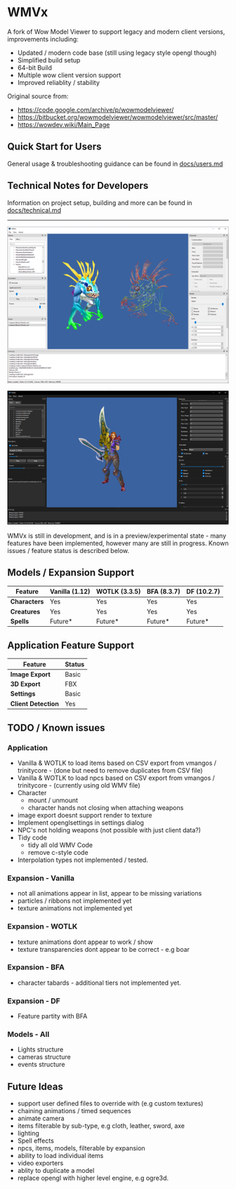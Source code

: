 # WMVx

A fork of Wow Model Viewer to support legacy and modern client versions, improvements including:

- Updated / modern code base (still using legacy style opengl though)
- Simplified build setup
- 64-bit Build
- Multiple wow client version support
- Improved reliablity / stability

Original source from:
- https://code.google.com/archive/p/wowmodelviewer/
- https://bitbucket.org/wowmodelviewer/wowmodelviewer/src/master/
- https://wowdev.wiki/Main_Page

## Quick Start for Users
General usage & troubleshooting guidance can be found in [docs/users.md](/Docs/users.md)

## Technical Notes for Developers
Information on project setup, building and more can be found in [docs/technical.md](/Docs/technical.md)

----

![Screenshot](/Docs/img/screenshot.png "Screenshot")

![Screenshot 2](/Docs/img/screenshot_dark.png "Screenshot 2")

WMVx is still in development, and is in a preview/experimental state - many features have been implemented, however many are still in progress. Known issues / feature status is described below.

## Models / Expansion Support
| Feature        | Vanilla (1.12) | WOTLK (3.3.5) | BFA (8.3.7) | DF (10.2.7) |
|--------------- |-------- |-------- |-------- |--------------|
| __Characters__ | Yes | Yes| Yes | Yes |
| __Creatures__  | Yes | Yes | Yes | Yes |
| __Spells__     | Future* | Future* | Future* | Future* |

## Application Feature Support

| Feature | Status |
|-------- |------- |
| __Image Export__ | Basic |
| __3D Export__ | FBX |
| __Settings__ | Basic |
| __Client Detection__ | Yes |

## TODO / Known issues

### Application
- Vanilla & WOTLK to load items based on CSV export from vmangos / trinitycore - (done but need to remove duplicates from CSV file)
- Vanilla & WOTLK to load npcs based on CSV export from vmangos / trinitycore - (currently using old WMV file)
- Character
    - mount / unmount
    - character hands not closing when attaching weapons
- image export doesnt support render to texture
- Implement openglsettings in settings dialog
- NPC's not holding weapons (not possible with just client data?)
- Tidy code
    - tidy all old WMV Code
    - remove c-style code
- Interpolation types not implemented / tested.

### Expansion - Vanilla
- not all animations appear in list, appear to be missing variations
- particles / ribbons not implemented yet
- texture animations not implemented yet

### Expansion - WOTLK
- texture animations dont appear to work / show
- texture transparencies dont appear to be correct - e.g boar
 
### Expansion - BFA
- character tabards - additional tiers not implemented yet.

### Expansion - DF
- Feature partity with BFA

### Models - All
- Lights structure
- cameras structure
- events structure

## Future Ideas
- support user defined files to override with (e.g custom textures)
- chaining animations / timed sequences
- animate camera
- items filterable by sub-type, e.g cloth, leather, sword, axe
- lighting
- Spell effects
- npcs, items, models, filterable by expansion
- ability to load individual items
- video exporters
- ablity to duplicate a model
- replace opengl with higher level engine, e.g ogre3d.
